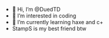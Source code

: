 - 👋 Hi, I’m @DuedTD
- 👀 I’m interested in coding
- 🌱 I’m currently learning haxe and c+
- StampS is my best friend btw
